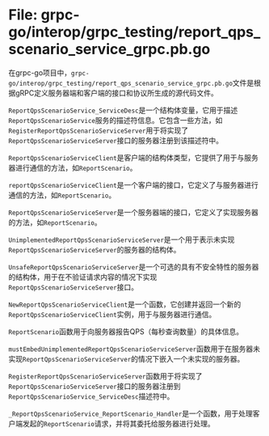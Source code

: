 # File: grpc-go/interop/grpc_testing/report_qps_scenario_service_grpc.pb.go

在grpc-go项目中，`grpc-go/interop/grpc_testing/report_qps_scenario_service_grpc.pb.go`文件是根据gRPC定义服务器端和客户端的接口和协议所生成的源代码文件。

`ReportQpsScenarioService_ServiceDesc`是一个结构体变量，它用于描述`ReportQpsScenarioService`服务的描述符信息。它包含一些方法，如`RegisterReportQpsScenarioServiceServer`用于将实现了`ReportQpsScenarioServiceServer`接口的服务器注册到该描述符中。

`ReportQpsScenarioServiceClient`是客户端的结构体类型，它提供了用于与服务器进行通信的方法，如`ReportScenario`。

`reportQpsScenarioServiceClient`是一个客户端的接口，它定义了与服务器进行通信的方法，如`ReportScenario`。

`ReportQpsScenarioServiceServer`是一个服务器端的接口，它定义了实现服务器的方法，如`ReportScenario`。

`UnimplementedReportQpsScenarioServiceServer`是一个用于表示未实现`ReportQpsScenarioServiceServer`的服务器的结构体。

`UnsafeReportQpsScenarioServiceServer`是一个可选的具有不安全特性的服务器的结构体，用于在不验证请求内容的情况下实现`ReportQpsScenarioServiceServer`接口。

`NewReportQpsScenarioServiceClient`是一个函数，它创建并返回一个新的`ReportQpsScenarioServiceClient`实例，用于与服务器进行通信。

`ReportScenario`函数用于向服务器报告QPS（每秒查询数量）的具体信息。

`mustEmbedUnimplementedReportQpsScenarioServiceServer`函数用于在服务器未实现`ReportQpsScenarioServiceServer`的情况下嵌入一个未实现的服务器。

`RegisterReportQpsScenarioServiceServer`函数用于将实现了`ReportQpsScenarioServiceServer`接口的服务器注册到`ReportQpsScenarioService_ServiceDesc`描述符中。

`_ReportQpsScenarioService_ReportScenario_Handler`是一个函数，用于处理客户端发起的`ReportScenario`请求，并将其委托给服务器进行处理。

